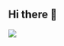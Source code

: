 ## Hi there 👋

<!--
**ShwStone/ShwStone** is a ✨ _special_ ✨ repository because its `README.md` (this file) appears on your GitHub profile.

Here are some ideas to get you started:

- 🔭 I’m currently working on ...
- 🌱 I’m currently learning ...
- 👯 I’m looking to collaborate on ...
- 🤔 I’m looking for help with ...
- 💬 Ask me about ...
- 📫 How to reach me: ...
- 😄 Pronouns: ...
- ⚡ Fun fact: ...
-->

[![](https://api.xecades.xyz/api?color=190%2C190%2C190%2C1&img=3&date=2025-06-25&str=%E6%88%91%E7%9A%84%E4%B8%8B%E4%B8%80%E4%B8%AA%E7%94%9F%E6%97%A5&quote=%E7%A5%9D%E6%82%A8+AKIOI&site=shwstone.cn&email=HaowenShi%40outlook.com&qq=2635452040&github=ShwStone&wechat=uhygygyg&luogu=ShwStone&codeforces=Shihaowen&bilibili=%E4%B8%80%E9%A2%97%E7%9F%B3%E5%A4%B4%E4%B8%AB)](https://api.xecades.xyz/api?github=ShwStone&wechat=uhygygyg&qq=2635452040&email=HaowenShi%40stu.xjtu.edu.cn&site=shwstone.cn&img=3&quote=%E7%A5%9D%E6%82%A8%E6%9C%89%E7%BE%8E%E5%A5%BD%E7%9A%84%E4%B8%80%E5%A4%A9%EF%BC%81&date=2025-06-25&str=%E6%88%91%E7%9A%84%E4%B8%8B%E4%B8%80%E4%B8%AA%E7%94%9F%E6%97%A5)
